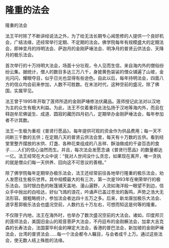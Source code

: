 # 隆重的法会

隆重的法会

法王平时除了不断讲经说法之外，为了给无法长期专心闻思修的人提供一个良好机会，广结法缘，还经常举行定期、不定期的法会。佛学院每年有规模盛大的定期法会，即神变月的持明法会、萨迦月的金刚萨埵法会、明净月的普贤云供法会、天降月的极乐法会。

首次举行的十万持明大法会，场面十分壮观，令人见而生信，来自海内外的僧俗纷纷云集。据统计，僧人的数目多达三万八千，身披黄色袈裟的僧众铺遍了山坡，金光闪闪，耀眼夺目，似乎日光也显得有些逊色。自此以后，每年持明法会，四面八方的信众均会前来参加，人数不可胜数。在末法时代，这种空前的盛况，除了佛国，实属罕见。

法王曾于1995年开取了莲师所造的金刚萨埵修法伏藏品。莲师授记此法对以汉地为主的众生有极大利益。为此，法王不仅着重将此法弘扬于汉地等海内外，而且在释迦牟尼佛诞生、成道、圆寂的藏历四月初八，定期举办金刚萨埵法会，每年参加者不计其数。

法王一生极为重视《普贤行愿品》。每年提供可观的资金作为供品费用；每一天不间断三千数的五供；在定期八天的普贤云供法会里，每天有十万数的五供。看到经堂里整齐摆放的水供、灯盏、各种花束组成的八吉祥、酥油做成的千姿百态的食子……人们的信心油然而生。并且，每次法会发愿念诵《普贤行愿品》的数量都达一亿。法王经常在大众中说：“我对人世间没什么贪恋，如果现在离开，唯一贪执的就是僧众们每一天供养、回向这不可思议的善根。”

除了佛学院每年定期举办极乐法会，法王还经常前往各地举行隆重的极乐法会，劝人发愿往生极乐世界。其中规模最大的有三次，第一次是1993年在喇荣举行的极乐法会。当时银白色的帐篷铺天盖地、漫山遍野，人流如海洋般一眼望不到边，信众手中抛出的白哈达，好似飞溅的浪花，吟诵声已盖过苍龙的轰鸣，声势之浩大无法形容。据粗略统计，参加法会者达四十五万之多。后来，新龙唐加极乐大法会、道孚惹郭极乐法会也盛况空前，人数约五十万左右，可想而知这是何等的隆重。

不仅限于内地，法王在海外时，也举办了数次盛况空前的大法会。诸如，印度邦贝的莲师法会，美国旧金山的观音菩萨大法会，不丹廷布的金刚橛法会，加拿大吉克森的长寿法会，法国蒙毕利金的禅定大法会，香港的普巴法会，新加坡的金刚萨埵法会，台湾的普贤法会……每一个法会都令人瞩目，与会者成千上万。通过这些法会，使无数人结上殊胜的法缘。

